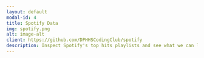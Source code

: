```yaml
---
layout: default
modal-id: 4
title: Spotify Data
img: spotify.png
alt: image-alt
client: https://github.com/DPHHSCodingClub/spotify
description: Inspect Spotify's top hits playlists and see what we can learn!
---
```

